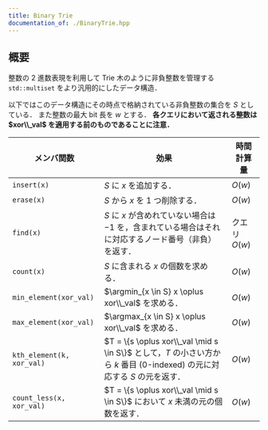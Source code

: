 ```yaml
---
title: Binary Trie
documentation_of: ./BinaryTrie.hpp
---
```


## 概要
整数の $2$ 進数表現を利用して Trie 木のように非負整数を管理する `std::multiset` をより汎用的にしたデータ構造．

以下ではこのデータ構造にその時点で格納されている非負整数の集合を $S$ としている．
また整数の最大 bit 長を $w$ とする．
__各クエリにおいて返される整数は $xor\\_val$ を適用する前のものであることに注意．__

| メンバ関数                | 効果                                                                                                                      | 時間計算量    |
| ------------------------- | ------------------------------------------------------------------------------------------------------------------------- | ------------- |
| `insert(x)`               | $S$ に $x$ を追加する．                                                                                                   | $O(w)$        |
| `erase(x)`                | $S$ から $x$ を $1$ つ削除する．                                                                                          | $O(w)$        |
| `find(x)`                 | $S$ に $x$ が含めれていない場合は $-1$ を，含まれている場合はそれに対応するノード番号（非負）を返す．                     | クエリ $O(w)$ |
| `count(x)`                | $S$ に含まれる $x$ の個数を求める．                                                                                       | $O(w)$        |
| `min_element(xor_val)`    | $\argmin_{x \in S} x \oplus xor\\_val$ を求める．                                                                         | $O(w)$        |
| `max_element(xor_val)`    | $\argmax_{x \in S} x \oplus xor\\_val$ を求める．                                                                         | $O(w)$        |
| `kth_element(k, xor_val)` | $T = \{s \oplus xor\\_val \mid s \in S\}$ として，$T$ の小さい方から $k$ 番目 (0-indexed) の元に対応する $S$ の元を返す． | $O(w)$        |
| `count_less(x, xor_val)`  | $T = \{s \oplus xor\\_val \mid s \in S\}$ において $x$ 未満の元の個数を返す．                                             | $O(w)$        |
